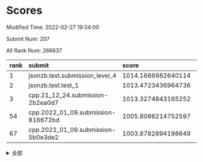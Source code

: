 # Scores

Modified Time: 2022-02-27 19:34:00

Submit Num: 207

All Rank Num: 268637

| rank |               submit               |       score        |       sigma        | pk_num |
| :--- | :--------------------------------- | :----------------- | :----------------- | :----- |
| 1    | jsonzb.test.submission_level_4     | 1014.1666982640114 | 0.8408868482034798 | 5188   |
| 2    | jsonzb.test.test_1                 | 1013.4723436964736 | 0.8215650126502081 | 5194   |
| 3    | cpp.21_12_24.submission-2b2ea0d7   | 1013.3274843165252 | 0.8090796100538226 | 5190   |
| 54   | cpp.2022_01_09.submission-816672bd | 1005.8086214752597 | 0.715807468798875  | 5194   |
| 67   | cpp.2022_01_09.submission-5b0e3de2 | 1003.8782894198649 | 0.7192166658557352 | 5188   |


<details>
<summary>全部</summary>

| rank |                 submit                 |       score        |       sigma        | pk_num |
| :--- | :------------------------------------- | :----------------- | :----------------- | :----- |
| 1    | jsonzb.test.submission_level_4         | 1014.1666982640114 | 0.8408868482034798 | 5188   |
| 2    | jsonzb.test.test_1                     | 1013.4723436964736 | 0.8215650126502081 | 5194   |
| 3    | cpp.21_12_24.submission-2b2ea0d7       | 1013.3274843165252 | 0.8090796100538226 | 5190   |
| 4    | gobigger.level_3.submission_level_3_38 | 1012.2264503787603 | 0.783838361244689  | 5193   |
| 5    | gobigger.level_3.submission_level_3_22 | 1011.1541344598417 | 0.7679620040291477 | 5191   |
| 6    | gobigger.level_3.submission_level_3_42 | 1011.0821732398808 | 0.7315051929788591 | 5191   |
| 7    | gobigger.level_3.submission_level_3_34 | 1010.9318816917586 | 0.7395768309555233 | 5190   |
| 8    | gobigger.level_3.submission_level_3_28 | 1010.8491191861585 | 0.7788330936324451 | 5189   |
| 9    | gobigger.level_3.submission_level_3_19 | 1010.8422889810776 | 0.7627238125086664 | 5193   |
| 10   | gobigger.level_3.submission_level_3_7  | 1010.7208761244719 | 0.747328590000039  | 5189   |
| 11   | gobigger.level_3.submission_level_3_40 | 1010.6681169165898 | 0.7627119165700103 | 5193   |
| 12   | gobigger.level_3.submission_level_3_3  | 1010.6588274803329 | 0.7657582147985575 | 5188   |
| 13   | gobigger.level_3.submission_level_3_31 | 1010.5713254101012 | 0.7503105547478158 | 5194   |
| 14   | gobigger.level_3.submission_level_3_10 | 1010.5367061847471 | 0.7464648407700326 | 5189   |
| 15   | gobigger.level_3.submission_level_3_41 | 1010.4836962278509 | 0.7481281094946267 | 5188   |
| 16   | gobigger.level_3.submission_level_3_18 | 1010.4587877313157 | 0.7757134435861132 | 5192   |
| 17   | gobigger.level_3.submission_level_3_44 | 1010.4367676411351 | 0.7740718605378691 | 5197   |
| 18   | gobigger.level_3.submission_level_3_5  | 1010.3743740376223 | 0.8004354687851016 | 5191   |
| 19   | gobigger.level_3.submission_level_3_12 | 1010.3461174187215 | 0.7600561621085411 | 5192   |
| 20   | gobigger.level_3.submission_level_3_46 | 1010.3315189932813 | 0.7475456680645263 | 5186   |
| 21   | gobigger.level_3.submission_level_3_15 | 1010.2554196737735 | 0.7603963592800289 | 5195   |
| 22   | gobigger.level_3.submission_level_3_27 | 1010.2074701530476 | 0.7544099093993336 | 5190   |
| 23   | gobigger.level_3.submission_level_3_25 | 1010.1678343830276 | 0.7744203237260746 | 5189   |
| 24   | gobigger.level_3.submission_level_3_47 | 1010.1217136388528 | 0.7558053564297114 | 5190   |
| 25   | gobigger.level_3.submission_level_3_9  | 1010.0984115826279 | 0.7465540372617616 | 5192   |
| 26   | gobigger.level_3.submission_level_3_48 | 1010.0885473833941 | 0.7551326536815097 | 5192   |
| 27   | gobigger.level_3.submission_level_3_24 | 1010.000909927896  | 0.7613826372111366 | 5194   |
| 28   | gobigger.level_3.submission_level_3_39 | 1009.9513336720784 | 0.762647202240472  | 5190   |
| 29   | gobigger.level_3.submission_level_3_36 | 1009.9094963157089 | 0.7501369411432548 | 5188   |
| 30   | gobigger.level_3.submission_level_3_26 | 1009.8562018324935 | 0.7572154716146593 | 5193   |
| 31   | gobigger.level_3.submission_level_3_37 | 1009.8538168965737 | 0.7421535755889618 | 5192   |
| 32   | gobigger.level_3.submission_level_3_23 | 1009.7538849204693 | 0.7537456957791226 | 5188   |
| 33   | gobigger.level_3.submission_level_3_35 | 1009.7439894262858 | 0.7529051208178844 | 5190   |
| 34   | gobigger.level_3.submission_level_3_1  | 1009.720127952472  | 0.7675469200370675 | 5191   |
| 35   | gobigger.level_3.submission_level_3_45 | 1009.5673590030947 | 0.7474219800269136 | 5190   |
| 36   | gobigger.level_3.submission_level_3_8  | 1009.5571111332977 | 0.783843893711306  | 5190   |
| 37   | gobigger.level_3.submission_level_3_2  | 1009.5342816374819 | 0.7403204414548843 | 5191   |
| 38   | gobigger.level_3.submission_level_3_14 | 1009.5324892809099 | 0.7404781337608641 | 5193   |
| 39   | gobigger.level_3.submission_level_3_13 | 1009.5088511060209 | 0.7571640811821736 | 5190   |
| 40   | gobigger.level_3.submission_level_3_32 | 1009.48326225485   | 0.7645990787607002 | 5190   |
| 41   | gobigger.level_3.submission_level_3_21 | 1009.459736509324  | 0.7645317131050906 | 5189   |
| 42   | gobigger.level_3.submission_level_3_17 | 1009.4286915320338 | 0.7530558780077831 | 5196   |
| 43   | gobigger.level_3.submission_level_3_4  | 1009.420130939589  | 0.7594722616721261 | 5187   |
| 44   | gobigger.level_3.submission_level_3_29 | 1009.396089600693  | 0.7616473328098876 | 5188   |
| 45   | gobigger.level_3.submission_level_3_6  | 1009.3402970929092 | 0.7739535734165011 | 5193   |
| 46   | gobigger.level_3.submission_level_3_43 | 1009.2014374354729 | 0.7322216848294753 | 5191   |
| 47   | gobigger.level_3.submission_level_3_20 | 1009.2005798237365 | 0.7526221433862141 | 5192   |
| 48   | gobigger.level_3.submission_level_3_30 | 1009.1764423311715 | 0.7468981965237681 | 5191   |
| 49   | gobigger.level_3.submission_level_3_16 | 1009.1313642679337 | 0.7624115549826218 | 5188   |
| 50   | gobigger.level_3.submission_level_3_33 | 1009.1233015031189 | 0.7629347439117857 | 5188   |
| 51   | gobigger.level_3.submission_level_3_11 | 1008.9954917956935 | 0.7361466184944251 | 5198   |
| 52   | gobigger.level_3.submission_level_3_0  | 1008.5181968883095 | 0.7607648457081286 | 5187   |
| 53   | gobigger.level_3.submission_level_3_49 | 1008.4569279438176 | 0.7323574916325426 | 5195   |
| 54   | cpp.2022_01_09.submission-816672bd     | 1005.8086214752597 | 0.715807468798875  | 5194   |
| 55   | gobigger.level_1.submission_level_1_49 | 1004.7742582841142 | 0.729292715289566  | 5192   |
| 56   | gobigger.level_1.submission_level_1_38 | 1004.5669031077194 | 0.7251155358328458 | 5190   |
| 57   | gobigger.level_1.submission_level_1_15 | 1004.2912284240459 | 0.721517343841319  | 5193   |
| 58   | gobigger.level_1.submission_level_1_19 | 1004.2668327402444 | 0.7136113341771427 | 5191   |
| 59   | gobigger.level_1.submission_level_1_42 | 1004.257019444895  | 0.7277330274375311 | 5186   |
| 60   | gobigger.level_1.submission_level_1_39 | 1004.2554025242558 | 0.7302681167593194 | 5193   |
| 61   | gobigger.level_1.submission_level_1_17 | 1004.2335060446164 | 0.7217944807600397 | 5195   |
| 62   | gobigger.level_1.submission_level_1_1  | 1004.1518376083678 | 0.7174617674435604 | 5191   |
| 63   | gobigger.level_1.submission_level_1_11 | 1004.0903824172343 | 0.7143635118842284 | 5190   |
| 64   | gobigger.level_1.submission_level_1_32 | 1004.0540614995808 | 0.7267179849672945 | 5187   |
| 65   | gobigger.level_1.submission_level_1_47 | 1003.9887734233049 | 0.7149081305859021 | 5192   |
| 66   | gobigger.level_1.submission_level_1_24 | 1003.9340616457623 | 0.7136109862800581 | 5195   |
| 67   | cpp.2022_01_09.submission-5b0e3de2     | 1003.8782894198649 | 0.7192166658557352 | 5188   |
| 68   | gobigger.level_1.submission_level_1_34 | 1003.81686575922   | 0.7233581692485498 | 5193   |
| 69   | gobigger.level_1.submission_level_1_14 | 1003.6973773768563 | 0.726097528580003  | 5197   |
| 70   | gobigger.level_1.submission_level_1_7  | 1003.5904608479611 | 0.7173684446606924 | 5190   |
| 71   | gobigger.level_1.submission_level_1_0  | 1003.5508660087376 | 0.7166486844915954 | 5194   |
| 72   | gobigger.level_1.submission_level_1_40 | 1003.5163785763272 | 0.7141595289018136 | 5191   |
| 73   | gobigger.level_1.submission_level_1_9  | 1003.4945070440576 | 0.7294205940152138 | 5190   |
| 74   | gobigger.level_1.submission_level_1_41 | 1003.485612097398  | 0.714567784687471  | 5194   |
| 75   | gobigger.level_1.submission_level_1_37 | 1003.3616010051988 | 0.7164724654249724 | 5192   |
| 76   | gobigger.level_1.submission_level_1_26 | 1003.2484017511171 | 0.7058370992300093 | 5186   |
| 77   | gobigger.level_1.submission_level_1_8  | 1003.2472222285647 | 0.7174622613662568 | 5190   |
| 78   | gobigger.level_1.submission_level_1_36 | 1003.2186192259895 | 0.7180168337575709 | 5191   |
| 79   | gobigger.level_1.submission_level_1_30 | 1003.1898866258915 | 0.7221932009872911 | 5192   |
| 80   | gobigger.level_1.submission_level_1_46 | 1003.1869689601309 | 0.7115991296199766 | 5195   |
| 81   | gobigger.level_1.submission_level_1_2  | 1003.1536993959376 | 0.7323180032896036 | 5190   |
| 82   | gobigger.level_1.submission_level_1_25 | 1003.1494870109966 | 0.7064225176426453 | 5193   |
| 83   | gobigger.level_1.submission_level_1_33 | 1003.1220973903603 | 0.7131447501207089 | 5192   |
| 84   | gobigger.level_1.submission_level_1_28 | 1003.1214384724813 | 0.7027652790799268 | 5193   |
| 85   | gobigger.level_1.submission_level_1_13 | 1002.9518767534299 | 0.7178358866506048 | 5197   |
| 86   | gobigger.level_1.submission_level_1_43 | 1002.9334126040764 | 0.7182651533702167 | 5193   |
| 87   | gobigger.level_1.submission_level_1_5  | 1002.9101994758704 | 0.7057200037665547 | 5190   |
| 88   | gobigger.level_1.submission_level_1_10 | 1002.8676804683028 | 0.7261035282142475 | 5189   |
| 89   | gobigger.level_1.submission_level_1_29 | 1002.8542992532233 | 0.7056618393777433 | 5189   |
| 90   | gobigger.level_1.submission_level_1_4  | 1002.7980360418456 | 0.7042144186507355 | 5195   |
| 91   | gobigger.level_1.submission_level_1_27 | 1002.7901756097144 | 0.7302420220567212 | 5192   |
| 92   | gobigger.level_1.submission_level_1_12 | 1002.746578474433  | 0.7093164398379914 | 5192   |
| 93   | gobigger.level_1.submission_level_1_22 | 1002.7421773110586 | 0.7157929698360653 | 5193   |
| 94   | gobigger.level_1.submission_level_1_21 | 1002.737051717072  | 0.7106250936013838 | 5190   |
| 95   | gobigger.level_1.submission_level_1_3  | 1002.7344940220469 | 0.705418050346069  | 5193   |
| 96   | gobigger.level_1.submission_level_1_16 | 1002.6927381347314 | 0.7172885379821407 | 5191   |
| 97   | gobigger.level_1.submission_level_1_6  | 1002.6135981359384 | 0.7140200363034745 | 5190   |
| 98   | gobigger.level_1.submission_level_1_48 | 1002.5721269788713 | 0.7039105281306887 | 5191   |
| 99   | gobigger.level_1.submission_level_1_45 | 1002.5104756161251 | 0.7168161079038402 | 5191   |
| 100  | gobigger.level_1.submission_level_1_35 | 1002.5090249533235 | 0.7307370905714454 | 5190   |
| 101  | gobigger.level_1.submission_level_1_31 | 1002.4763667445343 | 0.7103438492773414 | 5194   |
| 102  | gobigger.level_1.submission_level_1_23 | 1002.369792635718  | 0.7169892061300502 | 5193   |
| 103  | gobigger.level_1.submission_level_1_20 | 1002.3526624009489 | 0.7077239149708313 | 5195   |
| 104  | gobigger.level_1.submission_level_1_44 | 1002.2641889817226 | 0.7175321623484809 | 5184   |
| 105  | gobigger.level_1.submission_level_1_18 | 1001.9531262465104 | 0.7172227079668257 | 5194   |
| 106  | gobigger.random.submission_random_5    | 997.4024585888673  | 0.7091565006031841 | 5192   |
| 107  | gobigger.random.submission_random_30   | 997.2637250893398  | 0.7081982469929298 | 5187   |
| 108  | gobigger.random.submission_random_36   | 996.9015807580222  | 0.703598996260767  | 5189   |
| 109  | gobigger.random.submission_random_38   | 996.8901688859746  | 0.695239131160468  | 5195   |
| 110  | gobigger.random.submission_random_46   | 996.7719138131024  | 0.7100194252806119 | 5188   |
| 111  | gobigger.random.submission_random_19   | 996.749270410443   | 0.7096351556864763 | 5192   |
| 112  | gobigger.random.submission_random_12   | 996.7009045034996  | 0.718854461552713  | 5190   |
| 113  | gobigger.random.submission_random_43   | 996.5935343725367  | 0.7025718748890697 | 5192   |
| 114  | gobigger.random.submission_random_28   | 996.5623840932344  | 0.7006749506441871 | 5194   |
| 115  | gobigger.random.submission_random_18   | 996.5423943761846  | 0.7148555295438147 | 5196   |
| 116  | gobigger.random.submission_random_2    | 996.4350717548903  | 0.7070338595994253 | 5193   |
| 117  | gobigger.random.submission_random_4    | 996.4169018301983  | 0.7076906840305036 | 5190   |
| 118  | gobigger.random.submission_random_48   | 996.4148881507972  | 0.7101285824487493 | 5188   |
| 119  | gobigger.random.submission_random_1    | 996.4108931243902  | 0.7057984883926539 | 5194   |
| 120  | gobigger.random.submission_random_34   | 996.2822423643402  | 0.713787882926756  | 5191   |
| 121  | gobigger.random.submission_random_3    | 996.2760489933266  | 0.7150004959656909 | 5188   |
| 122  | gobigger.random.submission_random_20   | 996.2484556971733  | 0.7146463338094651 | 5194   |
| 123  | gobigger.random.submission_random_35   | 996.2117821766957  | 0.7289067540360009 | 5190   |
| 124  | gobigger.random.submission_random_42   | 996.1903885839076  | 0.708745351686327  | 5191   |
| 125  | gobigger.random.submission_random_33   | 996.166647779871   | 0.694051538413546  | 5196   |
| 126  | gobigger.random.submission_random_41   | 996.1662932154667  | 0.7107469138831173 | 5190   |
| 127  | gobigger.random.submission_random_10   | 996.1395643320581  | 0.7079957371412212 | 5194   |
| 128  | gobigger.random.submission_random_45   | 996.1039884767677  | 0.7017879688918983 | 5190   |
| 129  | gobigger.random.submission_random_32   | 996.0739034860167  | 0.718971370678215  | 5192   |
| 130  | gobigger.random.submission_random_24   | 996.0386243069702  | 0.7193346081124072 | 5196   |
| 131  | gobigger.random.submission_random_17   | 996.0362221661962  | 0.7138433492028186 | 5199   |
| 132  | gobigger.random.submission_random_47   | 995.9646869574901  | 0.7121686886756576 | 5195   |
| 133  | gobigger.random.submission_random_27   | 995.9631210892638  | 0.7106635726348748 | 5187   |
| 134  | gobigger.random.submission_random_15   | 995.956692833435   | 0.7231721166226839 | 5186   |
| 135  | gobigger.random.submission_random_23   | 995.9274806471386  | 0.7203467181466422 | 5185   |
| 136  | gobigger.random.submission_random_29   | 995.9227611383977  | 0.7132026409234847 | 5189   |
| 137  | gobigger.random.submission_random_39   | 995.902710883104   | 0.7154223793647977 | 5186   |
| 138  | gobigger.random.submission_random_16   | 995.8694131380154  | 0.7061100544217959 | 5194   |
| 139  | gobigger.random.submission_random_9    | 995.751005918356   | 0.7178835643583339 | 5192   |
| 140  | gobigger.random.submission_random_11   | 995.6265214338741  | 0.71095986632967   | 5187   |
| 141  | gobigger.random.submission_random_44   | 995.5903744859002  | 0.7162243931802242 | 5196   |
| 142  | gobigger.random.submission_random_0    | 995.4952831968767  | 0.7011302200580168 | 5186   |
| 143  | gobigger.random.submission_random_49   | 995.4661473308336  | 0.7184531546641801 | 5191   |
| 144  | gobigger.random.submission_random_7    | 995.3157051756559  | 0.7069340493322553 | 5189   |
| 145  | gobigger.random.submission_random_37   | 995.2723567243561  | 0.7027737665737878 | 5193   |
| 146  | gobigger.random.submission_random_21   | 995.2650683199748  | 0.7133662231952559 | 5193   |
| 147  | gobigger.random.submission_random_6    | 995.2412443165452  | 0.7290538370527512 | 5193   |
| 148  | gobigger.random.submission_random_22   | 995.18752202685    | 0.7039739908298991 | 5190   |
| 149  | gobigger.random.submission_random_14   | 995.118786295982   | 0.7242537604479536 | 5190   |
| 150  | gobigger.random.submission_random_40   | 995.0529670184264  | 0.7270203087482383 | 5196   |
| 151  | gobigger.random.submission_random_13   | 994.7945011950892  | 0.7272196428840715 | 5191   |
| 152  | gobigger.random.submission_random_8    | 994.6936639506368  | 0.7170670678643108 | 5187   |
| 153  | gobigger.random.submission_random_26   | 994.6283656083957  | 0.7215809579340486 | 5192   |
| 154  | gobigger.random.submission_random_31   | 994.4554050293169  | 0.7204489494396786 | 5191   |
| 155  | gobigger.random.submission_random_25   | 994.2972248223315  | 0.7206790821625245 | 5189   |
| 156  | gobigger.level_2.submission_level_2_29 | 994.1198072058855  | 0.7305629551113586 | 5190   |
| 157  | gobigger.level_2.submission_level_2_4  | 994.004201855587   | 0.7392191377143209 | 5187   |
| 158  | gobigger.level_2.submission_level_2_39 | 993.9901950582015  | 0.742601474033963  | 5191   |
| 159  | gobigger.level_2.submission_level_2_38 | 993.7515031691291  | 0.7427650371763742 | 5187   |
| 160  | gobigger.level_2.submission_level_2_13 | 993.6527182530708  | 0.7403580252566601 | 5192   |
| 161  | gobigger.level_2.submission_level_2_48 | 993.6460895429801  | 0.7380671019930698 | 5189   |
| 162  | gobigger.level_2.submission_level_2_37 | 993.1780852112287  | 0.7295118452650436 | 5196   |
| 163  | gobigger.level_2.submission_level_2_46 | 993.1390578468023  | 0.7276536342487173 | 5187   |
| 164  | gobigger.level_2.submission_level_2_23 | 993.087006166478   | 0.7357210080060825 | 5190   |
| 165  | gobigger.level_2.submission_level_2_34 | 993.0863835778903  | 0.7407572293964235 | 5188   |
| 166  | gobigger.level_2.submission_level_2_25 | 993.0355893083974  | 0.7395383750782869 | 5190   |
| 167  | gobigger.level_2.submission_level_2_11 | 992.9261659522859  | 0.7357075143262868 | 5188   |
| 168  | gobigger.level_2.submission_level_2_12 | 992.9007364511345  | 0.7366037788699078 | 5193   |
| 169  | gobigger.level_2.submission_level_2_43 | 992.8756999753707  | 0.7352593365824723 | 5185   |
| 170  | gobigger.level_2.submission_level_2_19 | 992.8608531713733  | 0.7589879922907264 | 5192   |
| 171  | gobigger.level_2.submission_level_2_15 | 992.8547658699804  | 0.7540549480503246 | 5195   |
| 172  | gobigger.level_2.submission_level_2_30 | 992.732011988301   | 0.7289689891892696 | 5189   |
| 173  | gobigger.level_2.submission_level_2_33 | 992.6016167812318  | 0.7549431193931718 | 5184   |
| 174  | gobigger.level_2.submission_level_2_22 | 992.5881867914873  | 0.7276418799387757 | 5189   |
| 175  | gobigger.level_2.submission_level_2_27 | 992.5450726775524  | 0.7453279750620562 | 5192   |
| 176  | gobigger.level_2.submission_level_2_24 | 992.1831100456005  | 0.7475657158616152 | 5189   |
| 177  | gobigger.level_2.submission_level_2_40 | 992.1495057015522  | 0.7308868070381487 | 5190   |
| 178  | gobigger.level_2.submission_level_2_18 | 992.0740073542767  | 0.7467781454061784 | 5188   |
| 179  | gobigger.level_2.submission_level_2_26 | 992.023723271074   | 0.7317962912653322 | 5194   |
| 180  | gobigger.level_2.submission_level_2_42 | 992.0073435928148  | 0.7436662589286662 | 5194   |
| 181  | gobigger.level_2.submission_level_2_28 | 991.9981726659743  | 0.7491982899454486 | 5191   |
| 182  | gobigger.level_2.submission_level_2_44 | 991.9005335342198  | 0.7494070277581139 | 5196   |
| 183  | gobigger.level_2.submission_level_2_32 | 991.863072082361   | 0.7290519443555825 | 5189   |
| 184  | gobigger.level_2.submission_level_2_16 | 991.7489639659939  | 0.7761181936506053 | 5194   |
| 185  | gobigger.level_2.submission_level_2_35 | 991.6466184735378  | 0.7551054794895915 | 5195   |
| 186  | gobigger.level_2.submission_level_2_9  | 991.6129220739924  | 0.7462603924544844 | 5192   |
| 187  | gobigger.level_2.submission_level_2_49 | 991.5854911408454  | 0.7305519079255526 | 5189   |
| 188  | gobigger.level_2.submission_level_2_5  | 991.5688659996271  | 0.7762663016136132 | 5193   |
| 189  | gobigger.level_2.submission_level_2_21 | 991.4888035316371  | 0.7358176062114283 | 5193   |
| 190  | gobigger.level_2.submission_level_2_17 | 991.4853640847388  | 0.7498508112623176 | 5196   |
| 191  | gobigger.level_2.submission_level_2_31 | 991.4375997019282  | 0.7653254552119246 | 5186   |
| 192  | gobigger.level_2.submission_level_2_1  | 991.3780406811687  | 0.7483994763960933 | 5189   |
| 193  | gobigger.level_2.submission_level_2_45 | 991.2600867492896  | 0.7478745984353702 | 5191   |
| 194  | gobigger.level_2.submission_level_2_36 | 991.2330914709901  | 0.7662097810019884 | 5189   |
| 195  | gobigger.level_2.submission_level_2_0  | 991.1900499579937  | 0.7610539057645856 | 5194   |
| 196  | gobigger.level_2.submission_level_2_2  | 991.1612370774465  | 0.7732129161088698 | 5182   |
| 197  | gobigger.level_2.submission_level_2_41 | 991.0970477434935  | 0.7515026179264128 | 5191   |
| 198  | gobigger.level_2.submission_level_2_14 | 991.0701338938218  | 0.756645282462904  | 5187   |
| 199  | gobigger.level_2.submission_level_2_10 | 991.0265071345558  | 0.760894603397521  | 5188   |
| 200  | gobigger.level_2.submission_level_2_6  | 990.8860836101937  | 0.7536315149701748 | 5189   |
| 201  | gobigger.level_2.submission_level_2_20 | 990.8242272065     | 0.7493458610943918 | 5189   |
| 202  | gobigger.level_2.submission_level_2_47 | 990.5061803240728  | 0.7527197492401415 | 5197   |
| 203  | gobigger.level_2.submission_level_2_8  | 990.4979501293279  | 0.7663394023056547 | 5192   |
| 204  | gobigger.level_2.submission_level_2_3  | 990.0776541242211  | 0.7692697774517677 | 5194   |
| 205  | gobigger.level_2.submission_level_2_7  | 989.6636548448487  | 0.765601721675354  | 5193   |
| 206  | gobigger.none.submission_none_0        | 977.738352525405   | 1.2985618003108987 | 5189   |
| 207  | gobigger.none.submission_none_1        | 975.2170165240435  | 1.4912758702583309 | 5190   |

</details>